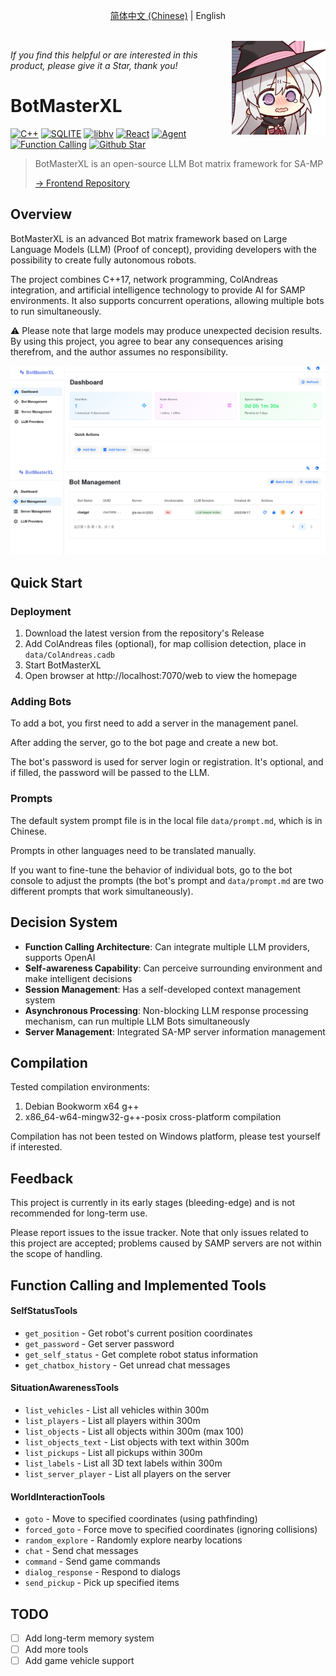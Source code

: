 <p align="center">
    <a href="./README.md">简体中文 (Chinese)</a>
    |
    English
</p>


<br>

<img align="right" src="./assets/witch.png" width=150 />

*If you find this helpful or are interested in this product, please give it a Star, thank you!*

# BotMasterXL

[![C++](https://img.shields.io/badge/C++-17-informational)]()
[![SQLITE](https://img.shields.io/badge/SQLite-3-informational)](https://www.mysql.com/)
[![libhv](https://img.shields.io/badge/libhv-1.3.3-success)](https://github.com/ithewei/libhv)
[![React](https://img.shields.io/badge/React-18.3.1-success)]()
[![Agent](https://img.shields.io/badge/Agent-grey)]()
[![Function Calling](https://img.shields.io/badge/Funcation%20Calling-grey)]()
[![Github Star](https://img.shields.io/github/stars/81Vm3/bot-master-xl?style=social)](https://github.com/81Vm3/bot-master-xl)

> BotMasterXL is an open-source LLM Bot matrix framework for SA-MP
>
> [→ Frontend Repository](https://github.com/81Vm3/bot-master-xl-web)
>


## Overview

BotMasterXL is an advanced Bot matrix framework based on Large Language Models (LLM) (Proof of concept), providing developers with the possibility to create fully autonomous robots.

The project combines C++17, network programming, ColAndreas integration, and artificial intelligence technology to provide AI for SAMP environments. It also supports concurrent operations, allowing multiple bots to run simultaneously.

⚠️ Please note that large models may produce unexpected decision results. By using this project, you agree to bear any consequences arising therefrom, and the author assumes no responsibility.

![Alt text](./assets/Screenshot_20250917_170649.png)
![Alt text](./assets/Screenshot_20250917_170625.png)

## Quick Start

### Deployment

1. Download the latest version from the repository's Release
2. Add ColAndreas files (optional), for map collision detection, place in `data/ColAndreas.cadb`
3. Start BotMasterXL
4. Open browser at http://localhost:7070/web to view the homepage

### Adding Bots

To add a bot, you first need to add a server in the management panel.

After adding the server, go to the bot page and create a new bot.

The bot's password is used for server login or registration. It's optional, and if filled, the password will be passed to the LLM.

### Prompts

The default system prompt file is in the local file `data/prompt.md`, which is in Chinese.

Prompts in other languages need to be translated manually.

If you want to fine-tune the behavior of individual bots, go to the bot console to adjust the prompts (the bot's prompt and `data/prompt.md` are two different prompts that work simultaneously).

## Decision System

- **Function Calling Architecture**: Can integrate multiple LLM providers, supports OpenAI
- **Self-awareness Capability**: Can perceive surrounding environment and make intelligent decisions
- **Session Management**: Has a self-developed context management system
- **Asynchronous Processing**: Non-blocking LLM response processing mechanism, can run multiple LLM Bots simultaneously
- **Server Management**: Integrated SA-MP server information management

## Compilation

Tested compilation environments:

1. Debian Bookworm x64 g++
2. x86_64-w64-mingw32-g++-posix cross-platform compilation

Compilation has not been tested on Windows platform, please test yourself if interested.

## Feedback

This project is currently in its early stages (bleeding-edge) and is not recommended for long-term use.

Please report issues to the issue tracker. Note that only issues related to this project are accepted; problems caused by SAMP servers are not within the scope of handling.

## Function Calling and Implemented Tools

#### **SelfStatusTools**
- `get_position` - Get robot's current position coordinates
- `get_password` - Get server password
- `get_self_status` - Get complete robot status information
- `get_chatbox_history` - Get unread chat messages

#### **SituationAwarenessTools**
- `list_vehicles` - List all vehicles within 300m
- `list_players` - List all players within 300m
- `list_objects` - List all objects within 300m (max 100)
- `list_objects_text` - List objects with text within 300m
- `list_pickups` - List all pickups within 300m
- `list_labels` - List all 3D text labels within 300m
- `list_server_player` - List all players on the server

#### **WorldInteractionTools**
- `goto` - Move to specified coordinates (using pathfinding)
- `forced_goto` - Force move to specified coordinates (ignoring collisions)
- `random_explore` - Randomly explore nearby locations
- `chat` - Send chat messages
- `command` - Send game commands
- `dialog_response` - Respond to dialogs
- `send_pickup` - Pick up specified items

## TODO

- [ ] Add long-term memory system
- [ ] Add more tools
- [ ] Add game vehicle support
